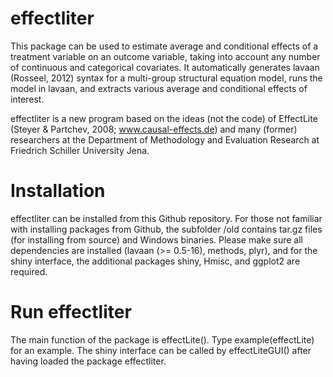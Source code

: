 effectliter
=========

This package can be used to estimate average and conditional effects of a treatment variable on an outcome variable, taking into
account any number of continuous and categorical covariates. It automatically generates lavaan (Rosseel, 2012) syntax for a multi-group structural equation model, runs the model in lavaan, and extracts various average and conditional effects of interest.

effectliter is a new program based on the ideas (not the code) of EffectLite (Steyer & Partchev, 2008; www.causal-effects.de) and many (former) researchers at the Department of Methodology and Evaluation Research at Friedrich Schiller University Jena.

Installation
=========

effectliter can be installed from this Github repository. For those not familiar with installing packages from Github, the subfolder /old contains tar.gz files (for installing from source) and Windows binaries. Please make sure all dependencies are installed (lavaan (>= 0.5-16), methods, plyr), and for the shiny interface, the additional packages shiny, Hmisc, and ggplot2 are required.


Run effectliter
=========

The main function of the package is effectLite(). Type example(effectLite) for an example. The shiny interface can be called by effectLiteGUI() after having loaded the package effectliter.